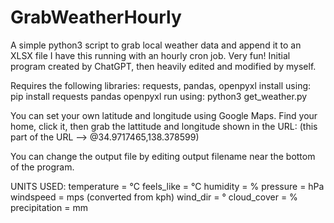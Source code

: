 # GrabWeatherHourly

A simple python3 script to grab local weather data and append it to an XLSX file
I have this running with an hourly cron job. Very fun!
Initial program created by ChatGPT, then heavily edited and modified by myself.

Requires the following libraries:  requests, pandas, openpyxl
install using:  pip install requests pandas openpyxl
run using:  python3 get_weather.py

You can set your own latitude and longitude using Google Maps.
Find your home, click it, then grab the lattitude and longitude shown in the URL:
(this part of the URL --> @34.9717465,138.378599)

You can change the output file by editing output filename near the bottom of the program.

UNITS USED:
   temperature    = °C
   feels_like     = °C
   humidity       = %
   pressure       = hPa
   windspeed      = mps (converted from kph)
   wind_dir       = °
   cloud_cover    = %
   precipitation  = mm
